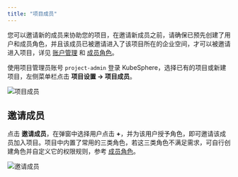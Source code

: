 ```yaml
---
title: "项目成员"
---
```


您可以邀请新的成员来协助您的项目，在邀请新成员之前，请确保已预先创建了用户和成员角色，并且该成员已被邀请进入了该项目所在的企业空间，才可以被邀请进入项目，详见 [账户管理](../../platform-management/account-management) 和 [成员角色](../project-roles)。

使用项目管理员账号 `project-admin` 登录 KubeSphere，选择已有的项目或新建项目，左侧菜单栏点击 **项目设置 → 项目成员**。

![项目成员](/ae-project-members.png)

## 邀请成员

点击 **邀请成员**，在弹窗中选择用户点击 **+**，并为该用户授予角色，即可邀请该成员加入项目。项目中内置了常用的三类角色，若这三类角色不满足需求，可自行创建角色并自定义它的权限规则，参考 [成员角色](../projecct-roles)。

![邀请成员](/ae-invite-members.png)


